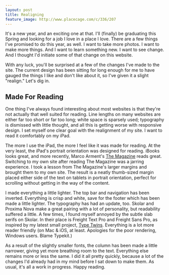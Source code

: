 ```yaml
---
layout: post
title: Realigning
feature_image: http://www.placecage.com/c/336/207
---
```


It's a new year, and an exciting one at that. I'll (finally) be graduating this Spring and looking for a job I love in a place I love. There are a few things I've promised to do this year, as well. I want to take more photos. I want to make more things. And I want to learn something new. I want to see change. And I thought I'd initiate some of that change on this website.

With any luck, you'll be surprised at a few of the changes I've made to the site. The current design has been sitting for long enough for me to have gauged the things I like and don't like about it, so I've given it a slight "realign." Let's dig in.



## Made For Reading


One thing I've always found interesting about most websites is that they're not actually that well suited for reading. Line lengths on many websites are either far too short or far too long; white space is sparsely used; typography is dismissed with little thought, and all this is getting worse with responsive design. I set myself one clear goal with the realignment of my site. I want to read it comfortably on my iPad.

The more I use the iPad, the more I feel like it was made for reading. At the very least, the iPad's portrait orientation was designed for reading. iBooks looks great, and more recently, Marco Arment's [The Magazine](http://the-magazine.org) reads great. Switching to my own site after reading The Magazine was a jarring experience. I took a lesson from The Magazine's larger margins and brought them to my own site. The result is a neatly thumb-sized margin placed either side of the text on tablets in portrait orientation, perfect for scrolling without getting in the way of the content.

I made everything a little lighter. The top bar and navigation has been inverted. Everything is crisp and white, save for the footer which has been made a little lighter. The typography has had an update, too. Skolar and Proxima Nova make a great pairing with a lot of personality, but readability suffered a little. A few times, I found myself annoyed by the subtle slab serifs on Skolar. In their place is Freight Text Pro and Freight Sans Pro, as inspired by my latest small project, [Type Twins](http://daneden.me/type/twins). Everything is a lot more reader friendly (on Mac & iOS, at least. Apologies for the poor rendering, Windows users. Blame Typekit.)

As a result of the slightly smaller fonts, the column has been made a little narrower, giving yet more breathing room to the text. Everything else remains more or less the same. I did it all pretty quickly, because a lot of the changes I'd already had in my mind before I sat down to make them. As usual, it's all a work in progress. Happy reading.
